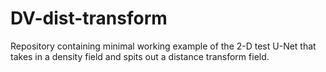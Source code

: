 # DV-dist-transform
Repository containing minimal working example of the 2-D test U-Net that takes in a density field and spits out a distance transform field.
